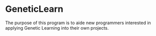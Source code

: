 # GeneticLearn
The purpose of this program is to aide new programmers interested in applying Genetic Learning into their own projects.
